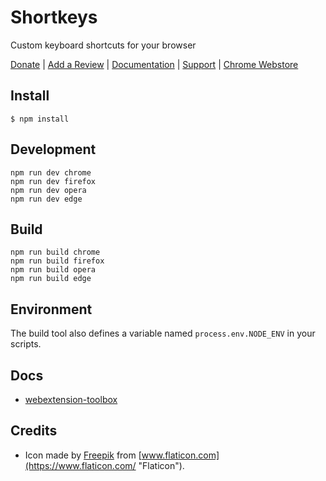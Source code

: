 # Shortkeys

Custom keyboard shortcuts for your browser

[Donate](https://salt.bountysource.com/teams/chrome-shortkeys) | 
[Add a Review](https://chrome.google.com/webstore/detail/shortkeys-custom-keyboard/logpjaacgmcbpdkdchjiaagddngobkck/reviews?hl=en-US&gl=US) | 
[Documentation](https://github.com/mikecrittenden/shortkeys/wiki/How-To-Use-Shortkeys) | 
[Support](https://github.com/mikecrittenden/shortkeys/issues) | 
[Chrome Webstore](https://chrome.google.com/webstore/detail/shortkeys-custom-keyboard/logpjaacgmcbpdkdchjiaagddngobkck?hl=en-US&gl=US)

## Install

	$ npm install

## Development

    npm run dev chrome
    npm run dev firefox
    npm run dev opera
    npm run dev edge

## Build

    npm run build chrome
    npm run build firefox
    npm run build opera
    npm run build edge

## Environment

The build tool also defines a variable named `process.env.NODE_ENV` in your scripts. 

## Docs

* [webextension-toolbox](https://github.com/HaNdTriX/webextension-toolbox)

## Credits

* Icon made by [Freepik](https://www.flaticon.com/authors/freepik "Freepik") from [www.flaticon.com](https://www.flaticon.com/ "Flaticon").